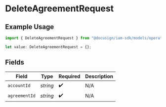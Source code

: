 # DeleteAgreementRequest

## Example Usage

```typescript
import { DeleteAgreementRequest } from "@docusign/iam-sdk/models/operations";

let value: DeleteAgreementRequest = {};
```

## Fields

| Field              | Type               | Required           | Description        |
| ------------------ | ------------------ | ------------------ | ------------------ |
| `accountId`        | *string*           | :heavy_check_mark: | N/A                |
| `agreementId`      | *string*           | :heavy_check_mark: | N/A                |